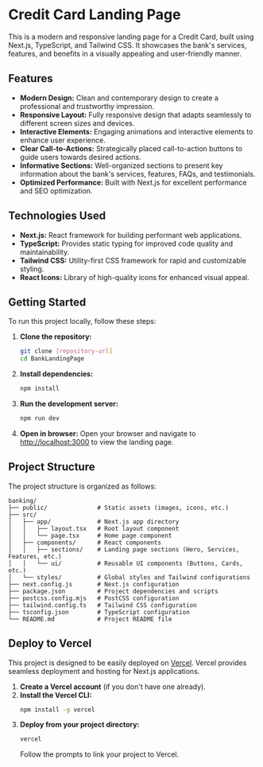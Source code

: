 # Credit Card Landing Page

This is a modern and responsive landing page for a Credit Card, built using Next.js, TypeScript, and Tailwind CSS. It showcases the bank's services, features, and benefits in a visually appealing and user-friendly manner.

## Features

- **Modern Design:** Clean and contemporary design to create a professional and trustworthy impression.
- **Responsive Layout:** Fully responsive design that adapts seamlessly to different screen sizes and devices.
- **Interactive Elements:** Engaging animations and interactive elements to enhance user experience.
- **Clear Call-to-Actions:** Strategically placed call-to-action buttons to guide users towards desired actions.
- **Informative Sections:** Well-organized sections to present key information about the bank's services, features, FAQs, and testimonials.
- **Optimized Performance:** Built with Next.js for excellent performance and SEO optimization.

## Technologies Used

- **Next.js:** React framework for building performant web applications.
- **TypeScript:**  Provides static typing for improved code quality and maintainability.
- **Tailwind CSS:** Utility-first CSS framework for rapid and customizable styling.
- **React Icons:**  Library of high-quality icons for enhanced visual appeal.

## Getting Started

To run this project locally, follow these steps:

1. **Clone the repository:**
   ```bash
   git clone [repository-url]
   cd BankLandingPage
   ```

2. **Install dependencies:**
   ```bash
   npm install
   ```

3. **Run the development server:**
   ```bash
   npm run dev
   ```

4. **Open in browser:**
   Open your browser and navigate to [http://localhost:3000](http://localhost:3000) to view the landing page.

## Project Structure

The project structure is organized as follows:

```
banking/
├── public/              # Static assets (images, icons, etc.)
├── src/
│   ├── app/             # Next.js app directory
│   │   ├── layout.tsx   # Root layout component
│   │   └── page.tsx     # Home page component
│   ├── components/      # React components
│   │   ├── sections/    # Landing page sections (Hero, Services, Features, etc.)
│   │   └── ui/          # Reusable UI components (Buttons, Cards, etc.)
│   └── styles/          # Global styles and Tailwind configurations
├── next.config.js       # Next.js configuration
├── package.json         # Project dependencies and scripts
├── postcss.config.mjs   # PostCSS configuration
├── tailwind.config.ts   # Tailwind CSS configuration
├── tsconfig.json        # TypeScript configuration
└── README.md            # Project README file
```

## Deploy to Vercel

This project is designed to be easily deployed on [Vercel](https://vercel.com). Vercel provides seamless deployment and hosting for Next.js applications.

1.  **Create a Vercel account** (if you don't have one already).
2.  **Install the Vercel CLI:**
    ```bash
    npm install -g vercel
    ```
3.  **Deploy from your project directory:**
    ```bash
    vercel
    ```
    Follow the prompts to link your project to Vercel.
